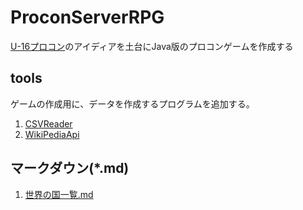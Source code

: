 # ProconServerRPG
[U-16プロコン](https://github.com/hal1437/AsahikawaProcon-Server)のアイディアを土台にJava版のプロコンゲームを作成する

## tools
ゲームの作成用に、データを作成するプログラムを追加する。
1. [CSVReader](https://github.com/ZenryokuService/ProconServerRPG/blob/master/src/tools/CSVReader.java)
2. [WikiPediaApi](https://github.com/ZenryokuService/ProconServerRPG/blob/master/src/tools/api/WikiPediaApi.java)

## マークダウン(*.md)
1. [世界の国一覧.md](https://github.com/ZenryokuService/ProconServerRPG/tree/master/resources/csv/output/md)
